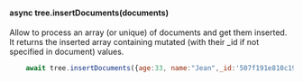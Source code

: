 #### async tree.insertDocuments(documents)

Allow to process an array (or unique) of documents and get them inserted. 
It returns the inserted array containing mutated (with their _id if not specified in document) values.

```js
    await tree.insertDocuments({age:33, name:"Jean",_id:'507f191e810c19729de860ea'})
```

